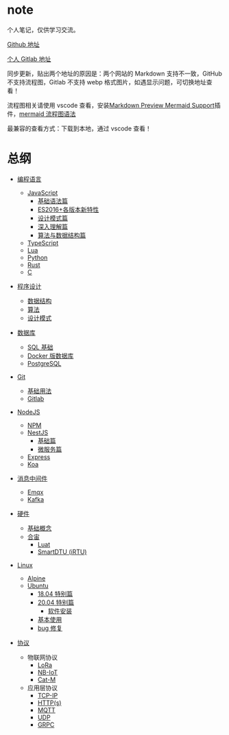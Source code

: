 # note

个人笔记，仅供学习交流。

[Github 地址](https://github.com/IricBing/note)

[个人 Gitlab 地址](https://git.virtualbing.cn/Iric/note)

同步更新，贴出两个地址的原因是：两个网站的 Markdown 支持不一致，GitHub 不支持流程图，Gitlab 不支持 webp 格式图片，如遇显示问题，可切换地址查看！

流程图相关请使用 vscode 查看，安装[Markdown Preview Mermaid Support](https://github.com/mjbvz/vscode-markdown-mermaid)插件，[mermaid 流程图语法](https://www.cnblogs.com/q735613050/p/9368331.html)

最兼容的查看方式：下载到本地，通过 vscode 查看！

# 总纲

- [编程语言](编程语言/README.md)

  - [JavaScript](编程语言/JavaScript/README.md)
    - [基础语法篇](编程语言/JavaScript/基础语法/README.md)
    - [ES2016+各版本新特性](编程语言/JavaScript/ES2016+各版本新特性/README.md)
    - [设计模式篇](编程语言/JavaScript/设计模式/README.md)
    - [深入理解篇](编程语言/JavaScript/深入理解/README.md)
    - [算法与数据结构篇](编程语言/JavaScript/算法与数据结构/README.md)
  - [TypeScript](编程语言/TypeScript/README.md)
  - [Lua](编程语言/Lua/README.md)
  - [Python](编程语言/Python/README.md)
  - [Rust](编程语言/Rust/README.md)
  - [C](编程语言/C/README.md)

- [程序设计](程序设计/README.md)

  - [数据结构](程序设计/数据结构/README.md)
  - [算法](程序设计/算法/README.md)
  - [设计模式](程序设计/设计模式/README.md)

- [数据库](数据库/README.md)

  - [SQL 基础](数据库/SQL/README.md)
  - [Docker 版数据库](数据库/Docker/README.md)
  - [PostgreSQL](数据库/PostgreSQL/README.md)

- [Git](Git/README.md)

  - [基础用法](Git/基本使用/README.md)
  - [Gitlab](Git/Gitlab/README.md)

- [NodeJS](NodeJS/README.md)

  - [NPM](NodeJS/NPM/README.md)
  - [NestJS](NodeJS/NestJS/README.md)
    - [基础篇](NodeJS/NestJS/基础篇/README.md)
    - [微服务篇](NodeJS/NestJS/微服务/README.md)
  - [Express](NodeJS/Express/README.md)
  - [Koa](NodeJS/Koa/README.md)

- [消息中间件](消息中间件/README.md)

  - [Emqx](消息中间件/Emqx/README.md)
  - [Kafka](消息中间件/Kafka/README.md)

- [硬件](硬件/README.md)

  - [基础概念](硬件/基础概念/README.md)
  - [合宙](硬件/合宙/README.md)
    - [Luat](硬件/合宙/Luat/README.md)
    - [SmartDTU (iRTU)](硬件/合宙/SmartDTU/README.md)

- [Linux](Linux/README.md)

  - [Alpine](Linux/Alpine/README.md)
  - [Ubuntu](Linux/Ubuntu/README.md)
    - [18.04 特别篇](Linux/Ubuntu/18.04/README.md)
    - [20.04 特别篇](Linux/Ubuntu/20.04/README.md)
      - [软件安装](Linux/Ubuntu/20.04/软件安装/README.md)
    - [基本使用](Linux/Ubuntu/基本使用/README.md)
    - [bug 修复](Linux/Ubuntu/bug修复/README.md)

- [协议](协议/README.md)
  - 物联网协议
    - [LoRa](协议/LoRa/README.md)
    - [NB-IoT](协议/NB-IoT/README.md)
    - [Cat-M](协议/Cat-M/README.md)
  - 应用层协议
    - [TCP-IP](协议/TCP-IP/README.md)
    - [HTTP(s)](<协议/HTTP(s)/README.md>)
    - [MQTT](协议/MQTT/README.md)
    - [UDP](协议/UDP/README.md)
    - [GRPC](协议/GRPC/README.md)
